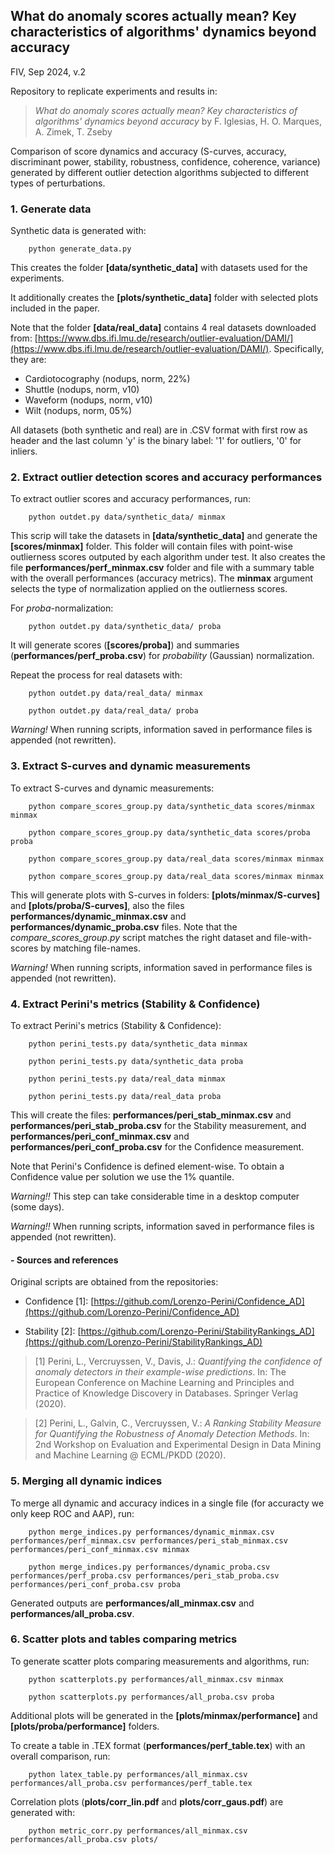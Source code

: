 
## What do anomaly scores actually mean? Key characteristics of algorithms' dynamics beyond accuracy

FIV, Sep 2024, v.2

Repository to replicate experiments and results in:

> *What do anomaly scores actually mean? Key characteristics of algorithms' dynamics beyond accuracy* by F. Iglesias, H. O. Marques, A. Zimek, T. Zseby

Comparison of score dynamics and accuracy (S-curves, accuracy, discriminant power, stability, robustness, confidence, coherence, variance) generated by different outlier detection algorithms subjected to different types of perturbations.


### 1. Generate data

Synthetic data is generated with:

        python generate_data.py

This creates the folder **[data/synthetic_data]** with datasets used for the experiments. 

It additionally creates the **[plots/synthetic_data]** folder with selected plots included in the paper.

Note that the folder **[data/real_data]** contains 4 real datasets downloaded from: [https://www.dbs.ifi.lmu.de/research/outlier-evaluation/DAMI/](https://www.dbs.ifi.lmu.de/research/outlier-evaluation/DAMI/). Specifically, they are:

- Cardiotocography (nodups, norm, 22%)
- Shuttle (nodups, norm, v10)
- Waveform (nodups, norm, v10)
- Wilt (nodups, norm, 05%)

All datasets (both synthetic and real) are in .CSV format with first row as header and the last column 'y' is the binary label: '1' for outliers, '0' for inliers.


### 2. Extract outlier detection scores and accuracy performances

To extract outlier scores and accuracy performances, run:

        python outdet.py data/synthetic_data/ minmax

This scrip will take the datasets in **[data/synthetic_data]** and generate the **[scores/minmax]** folder. This folder will contain files with point-wise outlierness scores outputed by each algorithm under test. It also creates the file **performances/perf_minmax.csv** folder and file with a summary table with the overall performances (accuracy metrics). The **minmax** argument selects the type of normalization applied on the outlierness scores. 

For *proba*-normalization:

        python outdet.py data/synthetic_data/ proba

It will generate scores (**[scores/proba]**) and summaries (**performances/perf_proba.csv**) for *probability* (Gaussian) normalization.

Repeat the process for real datasets with:

        python outdet.py data/real_data/ minmax

        python outdet.py data/real_data/ proba

*Warning!* When running scripts, information saved in performance files is appended (not rewritten). 


### 3. Extract S-curves and dynamic measurements

To extract S-curves and dynamic measurements:

        python compare_scores_group.py data/synthetic_data scores/minmax minmax

        python compare_scores_group.py data/synthetic_data scores/proba proba

        python compare_scores_group.py data/real_data scores/minmax minmax

        python compare_scores_group.py data/real_data scores/minmax minmax

This will generate plots with S-curves in folders: **[plots/minmax/S-curves]** and **[plots/proba/S-curves]**, also the files **performances/dynamic_minmax.csv** and **performances/dynamic_proba.csv** files. Note that the *compare_scores_group.py* script matches the right dataset and file-with-scores by matching file-names. 

*Warning!* When running scripts, information saved in performance files is appended (not rewritten). 


### 4. Extract Perini's metrics (Stability & Confidence)

To extract Perini's metrics (Stability & Confidence):

        python perini_tests.py data/synthetic_data minmax

        python perini_tests.py data/synthetic_data proba

        python perini_tests.py data/real_data minmax

        python perini_tests.py data/real_data proba


This will create the files: 
**performances/peri_stab_minmax.csv** and **performances/peri_stab_proba.csv** for the Stability measurement, and
**performances/peri_conf_minmax.csv** and **performances/peri_conf_proba.csv** for the Confidence measurement.

Note that Perini's Confidence is defined element-wise. To obtain a Confidence value per solution we use the 1% quantile.

*Warning!!* This step can take considerable time in a desktop computer (some days).

*Warning!!* When running scripts, information saved in performance files is appended (not rewritten). 

#### - Sources and references 

Original scripts are obtained from the repositories:

- Confidence [1]: [https://github.com/Lorenzo-Perini/Confidence_AD](https://github.com/Lorenzo-Perini/Confidence_AD) 

- Stability [2]: [https://github.com/Lorenzo-Perini/StabilityRankings_AD](https://github.com/Lorenzo-Perini/StabilityRankings_AD)

> [1] Perini, L., Vercruyssen, V., Davis, J.: *Quantifying the confidence of anomaly detectors in their example-wise predictions*. In: The European Conference on Machine Learning and Principles and Practice of Knowledge Discovery in Databases. Springer Verlag (2020).

> [2] Perini, L., Galvin, C., Vercruyssen, V.: *A Ranking Stability Measure for Quantifying the Robustness of Anomaly Detection Methods*. In: 2nd Workshop on Evaluation and Experimental Design in Data Mining and Machine Learning @ ECML/PKDD (2020).


### 5. Merging all dynamic indices

To merge all dynamic and accuracy indices in a single file (for accuracty we only keep ROC and AAP), run:

        python merge_indices.py performances/dynamic_minmax.csv performances/perf_minmax.csv performances/peri_stab_minmax.csv performances/peri_conf_minmax.csv minmax

        python merge_indices.py performances/dynamic_proba.csv performances/perf_proba.csv performances/peri_stab_proba.csv performances/peri_conf_proba.csv proba

Generated outputs are **performances/all_minmax.csv** and **performances/all_proba.csv**. 


### 6. Scatter plots and tables comparing metrics

To generate scatter plots comparing measurements and algorithms, run:

        python scatterplots.py performances/all_minmax.csv minmax

        python scatterplots.py performances/all_proba.csv proba


Additional plots will be generated in the **[plots/minmax/performance]** and **[plots/proba/performance]** folders.

To create a table in .TEX format (**performances/perf_table.tex**) with an overall comparison, run:

        python latex_table.py performances/all_minmax.csv performances/all_proba.csv performances/perf_table.tex

Correlation plots (**plots/corr_lin.pdf** and **plots/corr_gaus.pdf**) are generated with:

        python metric_corr.py performances/all_minmax.csv performances/all_proba.csv plots/

